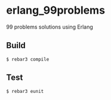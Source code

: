 # erlang_99problems

99 problems solutions using Erlang

Build
-----

    $ rebar3 compile

Test
-----

    $ rebar3 eunit
